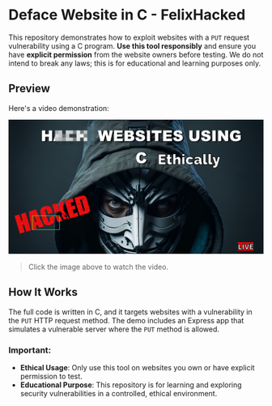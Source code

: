 # Deface Website in C - FelixHacked

This repository demonstrates how to exploit websites with a `PUT` request vulnerability using a C program. **Use this tool responsibly** and ensure you have **explicit permission** from the website owners before testing. We do not intend to break any laws; this is for educational and learning purposes only.

## Preview

Here's a video demonstration:

[![Review Video](https://github.com/felixoder/deface-script-c/blob/master/review.png)](https://github.com/felixoder/deface-script-c/blob/master/review.mp4)

> Click the image above to watch the video.

## How It Works

The full code is written in C, and it targets websites with a vulnerability in the `PUT` HTTP request method. The demo includes an Express app that simulates a vulnerable server where the `PUT` method is allowed.

### Important:

- **Ethical Usage**: Only use this tool on websites you own or have explicit permission to test.
- **Educational Purpose**: This repository is for learning and exploring security vulnerabilities in a controlled, ethical environment.

